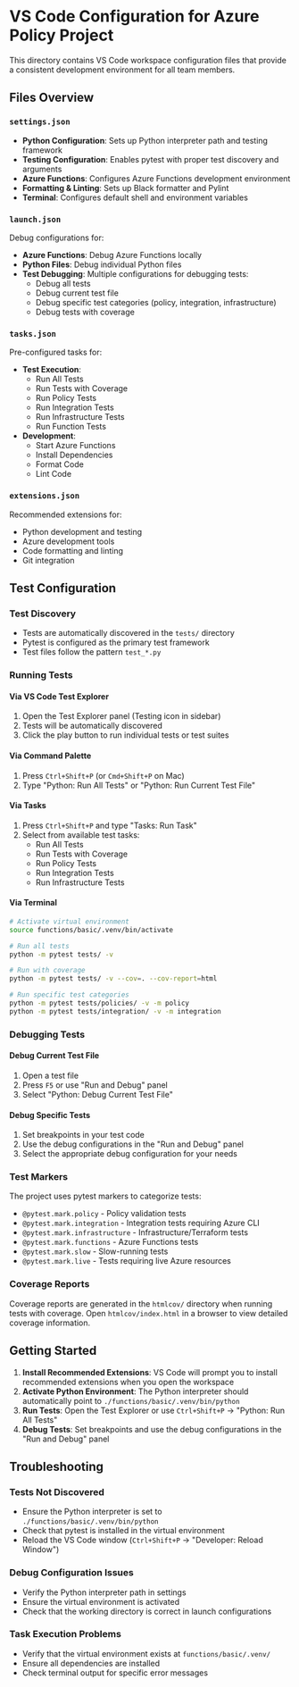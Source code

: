 # VS Code Configuration for Azure Policy Project

This directory contains VS Code workspace configuration files that provide a consistent development environment for all team members.

## Files Overview

### `settings.json`
- **Python Configuration**: Sets up Python interpreter path and testing framework
- **Testing Configuration**: Enables pytest with proper test discovery and arguments
- **Azure Functions**: Configures Azure Functions development environment
- **Formatting & Linting**: Sets up Black formatter and Pylint
- **Terminal**: Configures default shell and environment variables

### `launch.json`
Debug configurations for:
- **Azure Functions**: Debug Azure Functions locally
- **Python Files**: Debug individual Python files
- **Test Debugging**: Multiple configurations for debugging tests:
  - Debug all tests
  - Debug current test file
  - Debug specific test categories (policy, integration, infrastructure)
  - Debug tests with coverage

### `tasks.json`
Pre-configured tasks for:
- **Test Execution**:
  - Run All Tests
  - Run Tests with Coverage
  - Run Policy Tests
  - Run Integration Tests
  - Run Infrastructure Tests
  - Run Function Tests
- **Development**:
  - Start Azure Functions
  - Install Dependencies
  - Format Code
  - Lint Code

### `extensions.json`
Recommended extensions for:
- Python development and testing
- Azure development tools
- Code formatting and linting
- Git integration

## Test Configuration

### Test Discovery
- Tests are automatically discovered in the `tests/` directory
- Pytest is configured as the primary test framework
- Test files follow the pattern `test_*.py`

### Running Tests

#### Via VS Code Test Explorer
1. Open the Test Explorer panel (Testing icon in sidebar)
2. Tests will be automatically discovered
3. Click the play button to run individual tests or test suites

#### Via Command Palette
1. Press `Ctrl+Shift+P` (or `Cmd+Shift+P` on Mac)
2. Type "Python: Run All Tests" or "Python: Run Current Test File"

#### Via Tasks
1. Press `Ctrl+Shift+P` and type "Tasks: Run Task"
2. Select from available test tasks:
   - Run All Tests
   - Run Tests with Coverage
   - Run Policy Tests
   - Run Integration Tests
   - Run Infrastructure Tests

#### Via Terminal
```bash
# Activate virtual environment
source functions/basic/.venv/bin/activate

# Run all tests
python -m pytest tests/ -v

# Run with coverage
python -m pytest tests/ -v --cov=. --cov-report=html

# Run specific test categories
python -m pytest tests/policies/ -v -m policy
python -m pytest tests/integration/ -v -m integration
```

### Debugging Tests

#### Debug Current Test File
1. Open a test file
2. Press `F5` or use "Run and Debug" panel
3. Select "Python: Debug Current Test File"

#### Debug Specific Tests
1. Set breakpoints in your test code
2. Use the debug configurations in the "Run and Debug" panel
3. Select the appropriate debug configuration for your needs

### Test Markers

The project uses pytest markers to categorize tests:
- `@pytest.mark.policy` - Policy validation tests
- `@pytest.mark.integration` - Integration tests requiring Azure CLI
- `@pytest.mark.infrastructure` - Infrastructure/Terraform tests
- `@pytest.mark.functions` - Azure Functions tests
- `@pytest.mark.slow` - Slow-running tests
- `@pytest.mark.live` - Tests requiring live Azure resources

### Coverage Reports

Coverage reports are generated in the `htmlcov/` directory when running tests with coverage. Open `htmlcov/index.html` in a browser to view detailed coverage information.

## Getting Started

1. **Install Recommended Extensions**: VS Code will prompt you to install recommended extensions when you open the workspace
2. **Activate Python Environment**: The Python interpreter should automatically point to `./functions/basic/.venv/bin/python`
3. **Run Tests**: Open the Test Explorer or use `Ctrl+Shift+P` → "Python: Run All Tests"
4. **Debug Tests**: Set breakpoints and use the debug configurations in the "Run and Debug" panel

## Troubleshooting

### Tests Not Discovered
- Ensure the Python interpreter is set to `./functions/basic/.venv/bin/python`
- Check that pytest is installed in the virtual environment
- Reload the VS Code window (`Ctrl+Shift+P` → "Developer: Reload Window")

### Debug Configuration Issues
- Verify the Python interpreter path in settings
- Ensure the virtual environment is activated
- Check that the working directory is correct in launch configurations

### Task Execution Problems
- Verify that the virtual environment exists at `functions/basic/.venv/`
- Ensure all dependencies are installed
- Check terminal output for specific error messages
